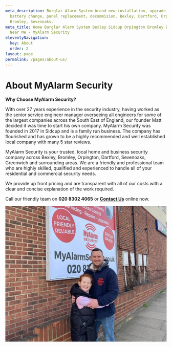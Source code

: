 ```yaml
---
meta_description: Burglar Alarm System brand new installation, upgrade, service,
  battery change, panel replacement, decommision. Bexley, Dartford, Orpington,
  Bromley, Sevenoaks.
meta_title: Home Burglar Alarm System Bexley Sidcup Orpington Bromley Bexley
  Near Me - MyAlarm Security
eleventyNavigation:
  key: About
  order: 2
layout: page
permalink: /pages/about-us/
---
```

# About MyAlarm Security 

**Why Choose MyAlarm Security?**

With over 27 years experience in the security industry, having worked as the senior service engineer manager overseeing all engineers for some of the largest companies across the South East of England, our founder Matt decided it was time to start his own company. MyAlarm Security was founded in 2017 in Sidcup and is a family run business. The company has flourished and has grown to be a highly recommended and well established local company with many 5 star reviews.

MyAlarm Security is your trusted, local home and business security company across Bexley, Bromley, Orpington, Dartford, Sevenoaks, Greenwich and surrounding areas. We are a friendly and professional team who are highly skilled, qualified and experienced to handle all of your residential and commercial security needs.

We provide up front pricing and are transparent with all of our costs with a clear and concise explanation of the work required.

Call our friendly team on **020 8302 4065** or [**Contact Us**](/contact/) online now.

![MyAlarm Security](/images/pages/matt-and-daughter.webp)
